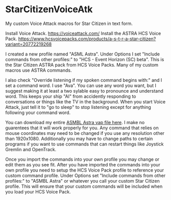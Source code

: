 # StarCitizenVoiceAtk
My custom Voice Attack macros for Star Citizen in text form. 

Install Voice Attack. https://voiceattack.com/
Install the ASTRA HCS Voice Pack. https://www.hcsvoicepacks.com/products/a-s-t-r-a-star-citizen?variant=20772219268


I created a new profile named "ASML Astra". Under Options I set "Include commands from other profiles:" to "HCS - Event Horizon (SC) beta". This is the Star Citizen ASTRA pack from HCS Voice Packs. Many of my custom macros use ASTRA commands. 

I also check "Override listening if my spoken command begins with:" and I set a command word. I use "Ava". You can use any word you want, but I suggest making it at least a two sylable easy to pronounce and understand word. This keeps your ship "AI" from accidently responding to conversations or things like the TV in the background. When you start Voice Attack, just tell it to "go to sleep" to stop listening except for anything following your command word. 

You can download my entire [ASMBL Astra vap file here](https://github.com/Chadarius/StarCitizenVoiceAtk/raw/main/ASMBL%20Astra-Profile.vap). I make no guarentees that it will work properly for you. Any command that relies on mouse coordinates may need to be changed if you use any resolution other than 1920x1080. Additionally you may have to change paths to certain programs if you want to use commands that can restart things like Joystick Gremlin and OpenTrack.

Once you import the commands into your own profile you may change or edit them as you see fit. After you have imported the commands into your own profile you need to setup the HCS Voice Pack profile to reference your custom command profile. Under Options set "Include commands from other profiles:" to "ASMBL Astra" or whatever you call your custom Star Citizen profile. This will ensure that your custom commands will be included when you load your HCS Voice Pack.


